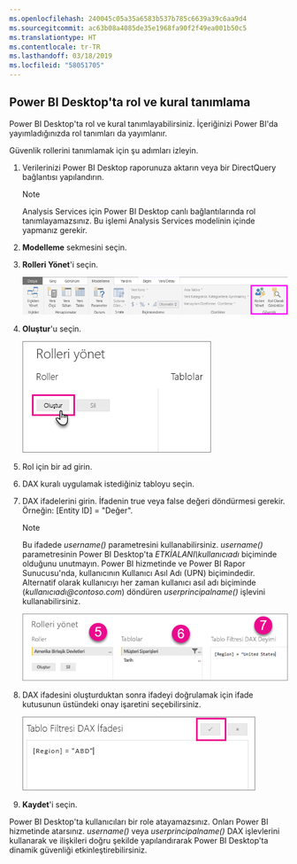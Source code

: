```yaml
---
ms.openlocfilehash: 240045c05a35a6583b537b785c6639a39c6aa9d4
ms.sourcegitcommit: ac63b08a4085de35e1968fa90f2f49ea001b50c5
ms.translationtype: HT
ms.contentlocale: tr-TR
ms.lasthandoff: 03/18/2019
ms.locfileid: "58051705"
---
```

## <a name="define-roles-and-rules-in-power-bi-desktop"></a>Power BI Desktop'ta rol ve kural tanımlama
Power BI Desktop'ta rol ve kural tanımlayabilirsiniz. İçeriğinizi Power BI'da yayımladığınızda rol tanımları da yayımlanır.

Güvenlik rollerini tanımlamak için şu adımları izleyin.

1. Verilerinizi Power BI Desktop raporunuza aktarın veya bir DirectQuery bağlantısı yapılandırın.
   
   > [!NOTE]
   > Analysis Services için Power BI Desktop canlı bağlantılarında rol tanımlayamazsınız. Bu işlemi Analysis Services modelinin içinde yapmanız gerekir.
   > 
   > 
1. **Modelleme** sekmesini seçin.
2. **Rolleri Yönet**'i seçin.
   
   ![](./media/rls-desktop-define-roles/powerbi-desktop-security.png)
4. **Oluştur**'u seçin.
   
   ![](./media/rls-desktop-define-roles/powerbi-desktop-security-create-role.png)
5. Rol için bir ad girin. 
6. DAX kuralı uygulamak istediğiniz tabloyu seçin.
7. DAX ifadelerini girin. İfadenin true veya false değeri döndürmesi gerekir. Örneğin: [Entity ID] = "Değer".
   
   > [!NOTE]
   > Bu ifadede *username()* parametresini kullanabilirsiniz. *username()* parametresinin Power BI Desktop'ta *ETKİALANI\kullanıcıadı* biçiminde olduğunu unutmayın. Power BI hizmetinde ve Power BI Rapor Sunucusu'nda, kullanıcının Kullanıcı Asıl Adı (UPN) biçimindedir. Alternatif olarak kullanıcıyı her zaman kullanıcı asıl adı biçiminde (*kullanıcıadı\@contoso.com*) döndüren *userprincipalname()* işlevini kullanabilirsiniz.
   > 
   > 
   
   ![](./media/rls-desktop-define-roles/powerbi-desktop-security-create-rule.png)
8. DAX ifadesini oluşturduktan sonra ifadeyi doğrulamak için ifade kutusunun üstündeki onay işaretini seçebilirsiniz.
   
   ![](./media/rls-desktop-define-roles/powerbi-desktop-security-validate-dax.png)
9. **Kaydet**'i seçin.

Power BI Desktop'ta kullanıcıları bir role atayamazsınız. Onları Power BI hizmetinde atarsınız. *username()* veya *userprincipalname()* DAX işlevlerini kullanarak ve ilişkileri doğru şekilde yapılandırarak Power BI Desktop'ta dinamik güvenliği etkinleştirebilirsiniz. 

